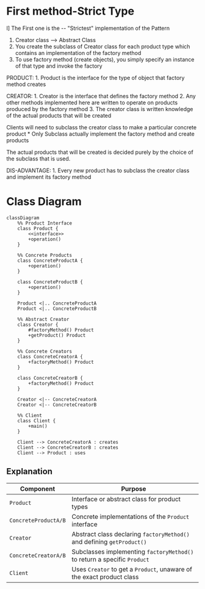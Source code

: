 # First method-Strict Type

I] The First one is the -- "Strictest" implementation of the Pattern

   1. Creator class --> Abstract Class
   2. You create the subclass of Creator class for each product type which contains an implementation of the factory method
   3. To use factory method (create objects), you simply specify an instance of that type and invoke the factory

   PRODUCT:
    1. Product is the interface for the type of object that factory method creates

   CREATOR:
    1. Creator is the interface that defines the factory method
    2. Any other methods implemented here are written to operate on products produced by the factory method
    3. The creator class is written knowledge of the actual products that will be created

   Clients will need to subclass the creator class to make a particular concrete product
     * Only Subclass actually implement the factory method and create products
   
   The actual products that will be created is decided purely by the choice of the subclass that is used.
   
   DIS-ADVANTAGE:
    1. Every new product has to subclass the creator class and implement its factory method


# Class Diagram

```mermaid
classDiagram
    %% Product Interface
    class Product {
        <<interface>>
        +operation()
    }

    %% Concrete Products
    class ConcreteProductA {
        +operation()
    }

    class ConcreteProductB {
        +operation()
    }

    Product <|.. ConcreteProductA
    Product <|.. ConcreteProductB

    %% Abstract Creator
    class Creator {
        #factoryMethod() Product
        +getProduct() Product
    }

    %% Concrete Creators
    class ConcreteCreatorA {
        +factoryMethod() Product
    }

    class ConcreteCreatorB {
        +factoryMethod() Product
    }

    Creator <|-- ConcreteCreatorA
    Creator <|-- ConcreteCreatorB

    %% Client
    class Client {
        +main()
    }

    Client --> ConcreteCreatorA : creates
    Client --> ConcreteCreatorB : creates
    Client --> Product : uses

```

## Explanation
| **Component**        | **Purpose**                                                              |
| -------------------- | ------------------------------------------------------------------------ |
| `Product`            | Interface or abstract class for product types                            |
| `ConcreteProductA/B` | Concrete implementations of the `Product` interface                      |
| `Creator`            | Abstract class declaring `factoryMethod()` and defining `getProduct()`   |
| `ConcreteCreatorA/B` | Subclasses implementing `factoryMethod()` to return a specific `Product` |
| `Client`             | Uses `Creator` to get a `Product`, unaware of the exact product class    |
